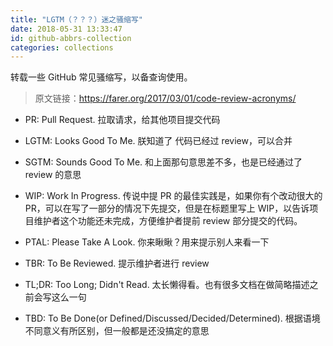 ```yaml
---
title: "LGTM（？？？）迷之骚缩写"
date: 2018-05-31 13:33:47
id: github-abbrs-collection
categories: collections
---
```


转载一些 GitHub 常见骚缩写，以备查询使用。

> 原文链接：<https://farer.org/2017/03/01/code-review-acronyms/>

- PR: Pull Request. 拉取请求，给其他项目提交代码

- LGTM: Looks Good To Me. 朕知道了 代码已经过 review，可以合并

- SGTM: Sounds Good To Me. 和上面那句意思差不多，也是已经通过了 review 的意思

- WIP: Work In Progress. 传说中提 PR 的最佳实践是，如果你有个改动很大的 PR，可以在写了一部分的情况下先提交，但是在标题里写上 WIP，以告诉项目维护者这个功能还未完成，方便维护者提前 review 部分提交的代码。

- PTAL: Please Take A Look. 你来瞅瞅？用来提示别人来看一下

- TBR: To Be Reviewed. 提示维护者进行 review

- TL;DR: Too Long; Didn't Read. 太长懒得看。也有很多文档在做简略描述之前会写这么一句

- TBD: To Be Done(or Defined/Discussed/Decided/Determined). 根据语境不同意义有所区别，但一般都是还没搞定的意思